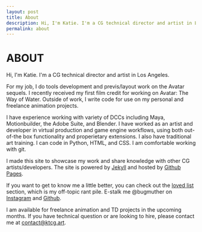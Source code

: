 ```yaml
---
layout: post
title: About
description: Hi, I'm Katie. I'm a CG technical director and artist in Los Angeles. 
permalink: about
---
```

# ABOUT

Hi, I'm Katie. I'm a CG technical director and artist in Los Angeles. 

For my job, I do tools development and previs/layout work on the Avatar sequels. I recently received my first film credit for working on Avatar: The Way of Water. Outside of work, I write code for use on my personal and freelance animation projects.

I have experience working with variety of DCCs including Maya, Motionbuilder, the Adobe Suite, and Blender. I have worked as an artist and developer in virtual production and game engine workflows, using both out-of-the box functionality and properietary extensions. I also have traditional art training. I can code in Python, HTML, and CSS. I am comfortable working with git.

I made this site to showcase my work and share knowledge with other CG artists/developers. The site is powered by <a href="http://jekyllrb.com/">Jekyll</a> and hosted by <a href="http://pages.github.com/">Github Pages</a>.

If you want to get to know me a little better, you can check out the <a href="/loved-list.html">loved list</a> section, which is my off-topic rant pile. E-stalk me @bugmuther on <a href="https://www.instagram.com/bugmuter/">Instagram</a> and <a href="https://github.com/kteender">Github</a>.

I am available for freelance animation and TD projects in the upcoming months. If you have technical question or are looking to hire, please contact me at contact@ktcg.art.